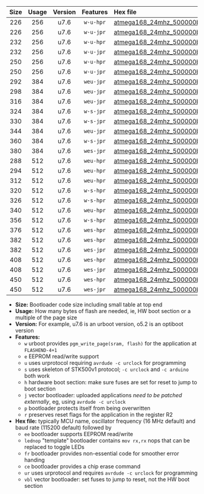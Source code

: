 |Size|Usage|Version|Features|Hex file|
|:-:|:-:|:-:|:-:|:--|
|226|256|u7.6|`w-u-hpr`|[atmega168_24mhz_500000bps_ur.hex](https://raw.githubusercontent.com/stefanrueger/urboot/main/bootloaders/atmega168/fcpu_24mhz/500000_bps/atmega168_24mhz_500000bps_ur.hex)|
|226|256|u7.6|`w-u-jpr`|[atmega168_24mhz_500000bps_ur_vbl.hex](https://raw.githubusercontent.com/stefanrueger/urboot/main/bootloaders/atmega168/fcpu_24mhz/500000_bps/atmega168_24mhz_500000bps_ur_vbl.hex)|
|232|256|u7.6|`w-u-hpr`|[atmega168_24mhz_500000bps_lednop_ur.hex](https://raw.githubusercontent.com/stefanrueger/urboot/main/bootloaders/atmega168/fcpu_24mhz/500000_bps/atmega168_24mhz_500000bps_lednop_ur.hex)|
|232|256|u7.6|`w-u-jpr`|[atmega168_24mhz_500000bps_lednop_ur_vbl.hex](https://raw.githubusercontent.com/stefanrueger/urboot/main/bootloaders/atmega168/fcpu_24mhz/500000_bps/atmega168_24mhz_500000bps_lednop_ur_vbl.hex)|
|250|256|u7.6|`w-u-hpr`|[atmega168_24mhz_500000bps_lednop_fr_ur.hex](https://raw.githubusercontent.com/stefanrueger/urboot/main/bootloaders/atmega168/fcpu_24mhz/500000_bps/atmega168_24mhz_500000bps_lednop_fr_ur.hex)|
|250|256|u7.6|`w-u-jpr`|[atmega168_24mhz_500000bps_lednop_fr_ur_vbl.hex](https://raw.githubusercontent.com/stefanrueger/urboot/main/bootloaders/atmega168/fcpu_24mhz/500000_bps/atmega168_24mhz_500000bps_lednop_fr_ur_vbl.hex)|
|292|384|u7.6|`weu-jpr`|[atmega168_24mhz_500000bps_ee_ur_vbl.hex](https://raw.githubusercontent.com/stefanrueger/urboot/main/bootloaders/atmega168/fcpu_24mhz/500000_bps/atmega168_24mhz_500000bps_ee_ur_vbl.hex)|
|298|384|u7.6|`weu-jpr`|[atmega168_24mhz_500000bps_ee_lednop_ur_vbl.hex](https://raw.githubusercontent.com/stefanrueger/urboot/main/bootloaders/atmega168/fcpu_24mhz/500000_bps/atmega168_24mhz_500000bps_ee_lednop_ur_vbl.hex)|
|316|384|u7.6|`weu-jpr`|[atmega168_24mhz_500000bps_ee_lednop_fr_ur_vbl.hex](https://raw.githubusercontent.com/stefanrueger/urboot/main/bootloaders/atmega168/fcpu_24mhz/500000_bps/atmega168_24mhz_500000bps_ee_lednop_fr_ur_vbl.hex)|
|324|384|u7.6|`w-s-jpr`|[atmega168_24mhz_500000bps_vbl.hex](https://raw.githubusercontent.com/stefanrueger/urboot/main/bootloaders/atmega168/fcpu_24mhz/500000_bps/atmega168_24mhz_500000bps_vbl.hex)|
|330|384|u7.6|`w-s-jpr`|[atmega168_24mhz_500000bps_lednop_vbl.hex](https://raw.githubusercontent.com/stefanrueger/urboot/main/bootloaders/atmega168/fcpu_24mhz/500000_bps/atmega168_24mhz_500000bps_lednop_vbl.hex)|
|344|384|u7.6|`weu-jpr`|[atmega168_24mhz_500000bps_ee_lednop_fr_ce_ur_vbl.hex](https://raw.githubusercontent.com/stefanrueger/urboot/main/bootloaders/atmega168/fcpu_24mhz/500000_bps/atmega168_24mhz_500000bps_ee_lednop_fr_ce_ur_vbl.hex)|
|360|384|u7.6|`w-s-jpr`|[atmega168_24mhz_500000bps_lednop_fr_vbl.hex](https://raw.githubusercontent.com/stefanrueger/urboot/main/bootloaders/atmega168/fcpu_24mhz/500000_bps/atmega168_24mhz_500000bps_lednop_fr_vbl.hex)|
|380|384|u7.6|`wes-jpr`|[atmega168_24mhz_500000bps_ee_vbl.hex](https://raw.githubusercontent.com/stefanrueger/urboot/main/bootloaders/atmega168/fcpu_24mhz/500000_bps/atmega168_24mhz_500000bps_ee_vbl.hex)|
|288|512|u7.6|`weu-hpr`|[atmega168_24mhz_500000bps_ee_ur.hex](https://raw.githubusercontent.com/stefanrueger/urboot/main/bootloaders/atmega168/fcpu_24mhz/500000_bps/atmega168_24mhz_500000bps_ee_ur.hex)|
|294|512|u7.6|`weu-hpr`|[atmega168_24mhz_500000bps_ee_lednop_ur.hex](https://raw.githubusercontent.com/stefanrueger/urboot/main/bootloaders/atmega168/fcpu_24mhz/500000_bps/atmega168_24mhz_500000bps_ee_lednop_ur.hex)|
|312|512|u7.6|`weu-hpr`|[atmega168_24mhz_500000bps_ee_lednop_fr_ur.hex](https://raw.githubusercontent.com/stefanrueger/urboot/main/bootloaders/atmega168/fcpu_24mhz/500000_bps/atmega168_24mhz_500000bps_ee_lednop_fr_ur.hex)|
|320|512|u7.6|`w-s-hpr`|[atmega168_24mhz_500000bps.hex](https://raw.githubusercontent.com/stefanrueger/urboot/main/bootloaders/atmega168/fcpu_24mhz/500000_bps/atmega168_24mhz_500000bps.hex)|
|326|512|u7.6|`w-s-hpr`|[atmega168_24mhz_500000bps_lednop.hex](https://raw.githubusercontent.com/stefanrueger/urboot/main/bootloaders/atmega168/fcpu_24mhz/500000_bps/atmega168_24mhz_500000bps_lednop.hex)|
|340|512|u7.6|`weu-hpr`|[atmega168_24mhz_500000bps_ee_lednop_fr_ce_ur.hex](https://raw.githubusercontent.com/stefanrueger/urboot/main/bootloaders/atmega168/fcpu_24mhz/500000_bps/atmega168_24mhz_500000bps_ee_lednop_fr_ce_ur.hex)|
|356|512|u7.6|`w-s-hpr`|[atmega168_24mhz_500000bps_lednop_fr.hex](https://raw.githubusercontent.com/stefanrueger/urboot/main/bootloaders/atmega168/fcpu_24mhz/500000_bps/atmega168_24mhz_500000bps_lednop_fr.hex)|
|376|512|u7.6|`wes-hpr`|[atmega168_24mhz_500000bps_ee.hex](https://raw.githubusercontent.com/stefanrueger/urboot/main/bootloaders/atmega168/fcpu_24mhz/500000_bps/atmega168_24mhz_500000bps_ee.hex)|
|382|512|u7.6|`wes-hpr`|[atmega168_24mhz_500000bps_ee_lednop.hex](https://raw.githubusercontent.com/stefanrueger/urboot/main/bootloaders/atmega168/fcpu_24mhz/500000_bps/atmega168_24mhz_500000bps_ee_lednop.hex)|
|382|512|u7.6|`wes-jpr`|[atmega168_24mhz_500000bps_ee_lednop_vbl.hex](https://raw.githubusercontent.com/stefanrueger/urboot/main/bootloaders/atmega168/fcpu_24mhz/500000_bps/atmega168_24mhz_500000bps_ee_lednop_vbl.hex)|
|408|512|u7.6|`wes-hpr`|[atmega168_24mhz_500000bps_ee_lednop_fr.hex](https://raw.githubusercontent.com/stefanrueger/urboot/main/bootloaders/atmega168/fcpu_24mhz/500000_bps/atmega168_24mhz_500000bps_ee_lednop_fr.hex)|
|408|512|u7.6|`wes-jpr`|[atmega168_24mhz_500000bps_ee_lednop_fr_vbl.hex](https://raw.githubusercontent.com/stefanrueger/urboot/main/bootloaders/atmega168/fcpu_24mhz/500000_bps/atmega168_24mhz_500000bps_ee_lednop_fr_vbl.hex)|
|450|512|u7.6|`wes-hpr`|[atmega168_24mhz_500000bps_ee_lednop_fr_ce.hex](https://raw.githubusercontent.com/stefanrueger/urboot/main/bootloaders/atmega168/fcpu_24mhz/500000_bps/atmega168_24mhz_500000bps_ee_lednop_fr_ce.hex)|
|450|512|u7.6|`wes-jpr`|[atmega168_24mhz_500000bps_ee_lednop_fr_ce_vbl.hex](https://raw.githubusercontent.com/stefanrueger/urboot/main/bootloaders/atmega168/fcpu_24mhz/500000_bps/atmega168_24mhz_500000bps_ee_lednop_fr_ce_vbl.hex)|

- **Size:** Bootloader code size including small table at top end
- **Usage:** How many bytes of flash are needed, ie, HW boot section or a multiple of the page size
- **Version:** For example, u7.6 is an urboot version, o5.2 is an optiboot version
- **Features:**
  + `w` urboot provides `pgm_write_page(sram, flash)` for the application at `FLASHEND-4+1`
  + `e` EEPROM read/write support
  + `u` uses urprotocol requiring `avrdude -c urclock` for programming
  + `s` uses skeleton of STK500v1 protocol; `-c urclock` and `-c arduino` both work
  + `h` hardware boot section: make sure fuses are set for reset to jump to boot section
  + `j` vector bootloader: uploaded applications *need to be patched externally*, eg, using `avrdude -c urclock`
  + `p` bootloader protects itself from being overwritten
  + `r` preserves reset flags for the application in the register R2
- **Hex file:** typically MCU name, oscillator frequency (16 MHz default) and baud rate (115200 default) followed by
  + `ee` bootloader supports EEPROM read/write
  + `lednop` "template" bootloader contains `mov rx,rx` nops that can be replaced to toggle LEDs
  + `fr` bootloader provides non-essential code for smoother error handing
  + `ce` bootloader provides a chip erase command
  + `ur` uses urprotocol and requires `avrdude -c urclock` for programming
  + `vbl` vector bootloader: set fuses to jump to reset, not the HW boot section
